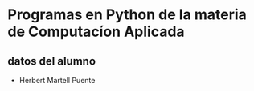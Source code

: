 # Programas en Python de la materia de Computacíon Aplicada

## datos del alumno
- Herbert Martell Puente